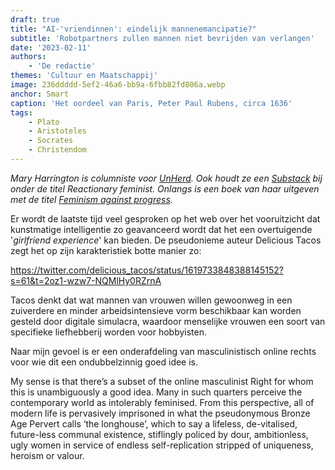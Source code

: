 ```yaml
---
draft: true
title: "AI-'vriendinnen': eindelijk mannenemancipatie?"
subtitle: 'Robotpartners zullen mannen niet bevrijden van verlangen'
date: '2023-02-11'
authors:
    - 'De redactie'
themes: 'Cultuur en Maatschappij'
image: 236ddddd-5ef2-46a6-bb9a-6fbb82fd806a.webp
anchor: Smart
caption: 'Het oordeel van Paris, Peter Paul Rubens, circa 1636'
tags:
    - Plato
    - Aristoteles
    - Socrates
    - Christendom
---
```


_Mary Harrington is columniste voor [UnHerd](https://unherd.com/author/mary-harrington/). Ook houdt ze een [Substack](https://reactionaryfeminist.substack.com/) bij onder de titel Reactionary feminist. Onlangs is een boek van haar uitgeven met de titel [Feminism against progress](https://swiftpress.com/book/feminism-against-progress/)._ 

Er wordt de laatste tijd veel gesproken op het web over het vooruitzicht dat kunstmatige intelligentie zo geavanceerd wordt dat het een overtuigende '_girlfriend experience_' kan bieden. De pseudonieme auteur Delicious Tacos zegt het op zijn karakteristiek botte manier zo:

https://twitter.com/delicious_tacos/status/1619733848388145152?s=61&t=2oz1-wzw7-NQMlHy0RZrnA

Tacos denkt dat wat mannen van vrouwen willen gewoonweg in een zuiverdere en minder arbeidsintensieve vorm beschikbaar kan worden gesteld door digitale simulacra, waardoor menselijke vrouwen een soort van specifieke liefhebberij worden voor hobbyisten.

Naar mijn gevoel is er een onderafdeling van masculinistisch online rechts voor wie dit een ondubbelzinnig goed idee is.

My sense is that there’s a subset of the online masculinist Right for whom this is unambiguously a good idea. Many in such quarters perceive the contemporary world as intolerably feminised. From this perspective, all of modern life is pervasively imprisoned in what the pseudonymous Bronze Age Pervert calls ‘the longhouse’, which to say a lifeless, de-vitalised, future-less communal existence, stiflingly policed by dour, ambitionless, ugly women in service of endless self-replication stripped of uniqueness, heroism or valour.
